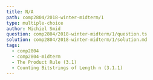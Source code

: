 ```yaml
---
title: N/A
path: comp2804/2018-winter-midterm/1
type: multiple-choice
author: Michiel Smid
question: comp2804/2018-winter-midterm/1/question.ts
solution: comp2804/2018-winter-midterm/1/solution.md
tags:
  - comp2804
  - comp2804-midterm
  - The Product Rule (3.1)
  - Counting Bitstrings of Length n (3.1.1)
---
```

